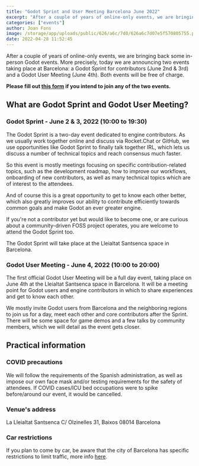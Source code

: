 ```yaml
---
title: "Godot Sprint and User Meeting Barcelona June 2022"
excerpt: "After a couple of years of online-only events, we are bringing back some in-person Godot events. More precisely, today we are announcing two events taking place at Barcelona: a Godot Sprint for contributors (June 2nd & 3rd) and a Godot User Meeting (June 4th). Both events will be free of charge."
categories: ["events"]
author: Joan Fons
image: /storage/app/uploads/public/626/a6c/7d0/626a6c7d07e5f570805755.png
date: 2022-04-28 11:52:45
---
```


After a couple of years of online-only events, we are bringing back some in-person Godot events. More precisely, today we are announcing two events taking place at Barcelona: a Godot Sprint for contributors (June 2nd & 3rd) and a Godot User Meeting (June 4th). Both events will be free of charge.

**Please fill out [this form](https://forms.gle/mprhe1GHHThAWy9Z6) if you intend to join any of the two events.**


## What are Godot Sprint and Godot User Meeting?

### Godot Sprint - June 2 & 3, 2022 (10:00 to 19:30)

The Godot Sprint is a two-day event dedicated to engine contributors. As we usually work together online and discuss via Rocket.Chat or GitHub, we use opportunities like Godot Sprint to finally talk together IRL, which lets us discuss a number of technical topics and reach consensus much faster.

So this event is mostly meetings focusing on specific contribution-related topics, such as the development roadmap, how to improve our workflows, onboarding of new contributors, as well as many technical topics which are of interest to the attendees.

And of course this is a great opportunity to get to know each other better, which also greatly improves our ability to contribute efficiently towards common goals and make Godot an ever greater engine.

If you're not a contributor yet but would like to become one, or are curious about a community-driven FOSS project operates, you are welcome to attend the Godot Sprint too.

The Godot Sprint will take place at the Lleialtat Santsenca space in Barcelona.

### Godot User Meeting - June 4, 2022 (10:00 to 20:00)

The first official Godot User Meeting will be a full day event, taking place on June 4th at the Lleialtat Santsenca space in Barcelona. It will be a meeting point for Godot users and engine contributors in which to share experiences and get to know each other. 

We mostly invite Godot users from Barcelona and the neighboring regions to join us for a day, meet each other and core contributors after the Sprint. There will be some space for game demos and a few talks by community members, which we will detail as the event gets closer. 

## Practical information

### COVID precautions
We will follow the requirements of the Spanish administration, as well as impose our own face mask and/or testing requirements for the safety of attendees. If COVID cases/ICU bed occupations were to spike before/around our event, it would be cancelled.

### Venue's address
La Lleialtat Santsenca
C/ Olzinelles 31, Baixos
08014 Barcelona

### Car restrictions
If you plan to come by car, be aware that the city of Barcelona has specific restrictions to limit traffic, more info [here](https://www.zbe.barcelona/en/zones-baixes-emissions/vehicles-afectats.html).